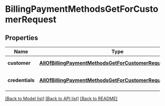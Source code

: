 # BillingPaymentMethodsGetForCustomerRequest

## Properties
Name | Type | Description | Notes
------------ | ------------- | ------------- | -------------
**customer** | [**AllOfBillingPaymentMethodsGetForCustomerRequestCustomer**](AllOfBillingPaymentMethodsGetForCustomerRequestCustomer.md) | Customer details | 
**credentials** | [**AllOfBillingPaymentMethodsGetForCustomerRequestCredentials**](AllOfBillingPaymentMethodsGetForCustomerRequestCredentials.md) | Company API credentials | 

[[Back to Model list]](../README.md#documentation-for-models) [[Back to API list]](../README.md#documentation-for-api-endpoints) [[Back to README]](../README.md)

